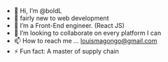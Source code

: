 - 👋 Hi, I’m @boldL
- 👀 fairly new to web development
- 🌱 I’m a Front-End engineer. (React JS)
- 💞️ I’m looking to collaborate on every platform I can
- 📫 How to reach me ... louismagongo@gmail.com
- ⚡ Fun fact: A master of supply chain

<!---
boldL/boldL is a ✨ special ✨ repository because its `README.md` (this file) appears on your GitHub profile.
You can click the Preview link to take a look at your changes.
--->
